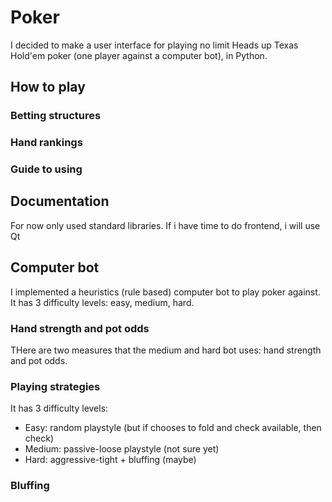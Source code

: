 # Poker
I decided to make a user interface for playing no limit Heads up Texas Hold'em poker (one player against a computer bot), in Python. 

## How to play

### Betting structures
### Hand rankings
### Guide to using

## Documentation
For now only used standard libraries.
If i have time to do frontend, i will use Qt


## Computer bot
I implemented a heuristics (rule based) computer bot to play poker against. 
It has 3 difficulty levels: easy, medium, hard.

### Hand strength and pot odds
THere are two measures that the medium and hard bot uses: hand strength and pot odds.

### Playing strategies
It has 3 difficulty levels:
- Easy: random playstyle (but if chooses to fold and check available, then check)
- Medium: passive-loose playstyle (not sure yet)
- Hard: aggressive-tight + bluffing (maybe) 

### Bluffing